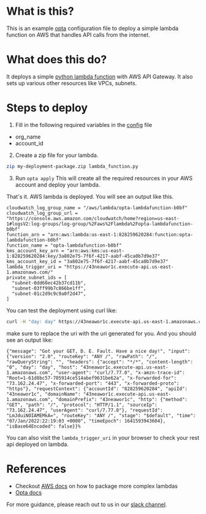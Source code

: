 # What is this?

This is an example [opta](https://github.com/run-x/opta) configuration file to deploy a simple lambda function on AWS that handles API calls from the internet.

# What does this do?
It deploys a simple [python lambda function](https://github.com/awsdocs/aws-doc-sdk-examples/blob/main/python/example_code/lambda/lambda_handler_rest.py) with AWS API Gateway. It also sets up various other resources like VPCs, subnets.

# Steps to deploy
1. Fill in the following required variables in the [config](opta.yaml) file
  * org_name
  * account_id
2. Create a zip file for your lambda.
```bash
zip my-deployment-package.zip lambda_function.py
```
3. Run `opta apply`
This will create all the required resources in your AWS account and deploy your lambda.

That's it. AWS lambda is deployed. You will see an output like this.

```
cloudwatch_log_group_name = "/aws/lambda/opta-lambdafunction-b0bf"
cloudwatch_log_group_url = "https://console.aws.amazon.com/cloudwatch/home?region=us-east-1#logsV2:log-groups/log-group/%2Faws%2Flambda%2Fopta-lambdafunction-b0bf"
function_arn = "arn:aws:lambda:us-east-1:828259620284:function:opta-lambdafunction-b0bf"
function_name = "opta-lambdafunction-b0bf"
kms_account_key_arn = "arn:aws:kms:us-east-1:828259620284:key/3a802e75-7f6f-4217-aabf-45ca0b7d9e37"
kms_account_key_id = "3a802e75-7f6f-4217-aabf-45ca0b7d9e37"
lambda_trigger_uri = "https://43neawor1c.execute-api.us-east-1.amazonaws.com/"
private_subnet_ids = [
  "subnet-0dd60ec42b37cd11b",
  "subnet-03ff99b7c866be1ff",
  "subnet-01c2d9c9c9a0f2d47",
]
```

You can test the deployment using curl like:

```bash
curl -H "day: day" https://43neawor1c.execute-api.us-east-1.amazonaws.com
```
make sure to replace the uri with the uri generated for you. And you should see an output like:

```
{"message": "Got your GET, D. E. Fault. Have a nice day!", "input": {"version": "2.0", "routeKey": "ANY /", "rawPath": "/", "rawQueryString": "", "headers": {"accept": "*/*", "content-length": "0", "day": "day", "host": "43neawor1c.execute-api.us-east-1.amazonaws.com", "user-agent": "curl/7.77.0", "x-amzn-trace-id": "Root=1-61d8bc57-705914ce514abef9631be62a", "x-forwarded-for": "73.162.24.47", "x-forwarded-port": "443", "x-forwarded-proto": "https"}, "requestContext": {"accountId": "828259620284", "apiId": "43neawor1c", "domainName": "43neawor1c.execute-api.us-east-1.amazonaws.com", "domainPrefix": "43neawor1c", "http": {"method": "GET", "path": "/", "protocol": "HTTP/1.1", "sourceIp": "73.162.24.47", "userAgent": "curl/7.77.0"}, "requestId": "LmJduiNOIAMEMkA=", "routeKey": "ANY /", "stage": "$default", "time": "07/Jan/2022:22:19:03 +0000", "timeEpoch": 1641593943604}, "isBase64Encoded": false}}%
```

You can also visit the `lambda_trigger_uri` in your browser to check your rest api deployed on lambda.

# References
* Checkout [AWS docs](https://docs.aws.amazon.com/lambda/latest/dg/python-package.html) on how to package more complex lambdas
* [Opta docs](http://run-x.github.io)

For more guidance, please reach out to us in our [slack channel](https://slack.opta.dev).
